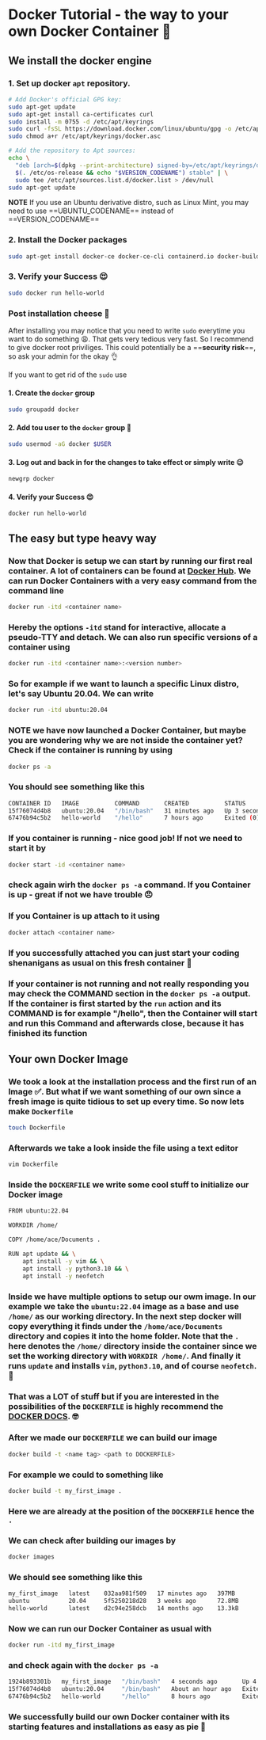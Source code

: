 # Docker Tutorial - the way to your own Docker Container :partying_face:

## We install the docker engine

### 1. Set up docker `apt` repository.

```bash
# Add Docker's official GPG key:
sudo apt-get update
sudo apt-get install ca-certificates curl
sudo install -m 0755 -d /etc/apt/keyrings
sudo curl -fsSL https://download.docker.com/linux/ubuntu/gpg -o /etc/apt/keyrings/docker.asc
sudo chmod a+r /etc/apt/keyrings/docker.asc

# Add the repository to Apt sources:
echo \
  "deb [arch=$(dpkg --print-architecture) signed-by=/etc/apt/keyrings/docker.asc] https://download.docker.com/linux/ubuntu \
  $(. /etc/os-release && echo "$VERSION_CODENAME") stable" | \
  sudo tee /etc/apt/sources.list.d/docker.list > /dev/null
sudo apt-get update
```

**NOTE** If you use an Ubuntu derivative distro, such as Linux Mint, you may need to use ==UBUNTU_CODENAME== instead of ==VERSION_CODENAME==

### 2. Install the Docker packages

```bash
sudo apt-get install docker-ce docker-ce-cli containerd.io docker-buildx-plugin docker-compose-plugin
```

### 3. Verify your Success :heart_eyes:

```bash
sudo docker run hello-world
```

### Post installation cheese :cheese:

After installing you may notice that you need to write `sudo` everytime you want to do something :weary:. That gets very tedious very fast. So I recommend to give docker root priviliges. This could potentially be a ==**security risk**==, so ask your admin for the okay :ok_hand:

If you want to get rid of the `sudo` use

#### 1. Create the `docker` group

```bash
sudo groupadd docker
```

#### 2. Add tou user to the `docker` group :pinched_fingers:

```bash
sudo usermod -aG docker $USER
```

#### 3. Log out and back in for the changes to take effect or simply write :wink:

```bash
newgrp docker
```

#### 4. Verify your Success :heart_eyes:

```bash
docker run hello-world
```

## The easy but type heavy way

### Now that Docker is setup we can start by running our first real container. A lot of containers can be found at [Docker Hub](https://hub.docker.com/). We can run Docker Containers with a very easy command from the command line

```bash
docker run -itd <container name>
```

### Hereby the options `-itd` stand for **interactive, allocate a pseudo-TTY** and **detach**. We can also run specific versions of a container using

```bash
docker run -itd <container name>:<version number>
```

### So for example if we want to launch a specific Linux distro, let's say Ubuntu 20.04. We can write

```bash
docker run -itd ubuntu:20.04
```

### **NOTE** we have now launched a Docker Container, but maybe you are wondering why we are not inside the container yet? Check if the container is running by using

```bash
docker ps -a
```

### You should see something like this

```bash
CONTAINER ID   IMAGE          COMMAND       CREATED          STATUS                   PORTS     NAMES
15f76074d4b8   ubuntu:20.04   "/bin/bash"   31 minutes ago   Up 3 seconds                       serene_bohr
67476b94c5b2   hello-world    "/hello"      7 hours ago      Exited (0) 7 hours ago             angry_banach
```

### If you container is running - nice good job! If not we need to start it by

```bash
docker start -id <container name>
```

### check again wirh the `docker ps -a` command. If you Container is up - great if not we have trouble :angry:

### If you Container is up attach to it using

```bash
docker attach <container name>
```

### If you successfully attached you can just start your coding shenanigans as usual on this fresh container :peach:

### If your container is not running and not really responding you may check the **COMMAND** section in the `docker ps -a` output. If the container is first started by the `run` action and its **COMMAND** is for example "/hello", then the Container will start and run this Command and afterwards close, because it has finished its function

## Your own Docker Image

### We took a look at the installation process and the first run of an Image :white_check_mark:. But what if we want something of our own since a fresh image is quite tidious to set up every time. So now lets make `Dockerfile`

```bash
touch Dockerfile
```

### Afterwards we take a look inside the file using a text editor 

```bash
vim Dockerfile
```

### Inside the `DOCKERFILE` we write some cool stuff to initialize our Docker image

```bash
FROM ubuntu:22.04

WORKDIR /home/

COPY /home/ace/Documents .

RUN apt update && \
    apt install -y vim && \
    apt install -y python3.10 && \
    apt install -y neofetch 
```

### Inside we have multiple options to setup our owm image. In our example we take the `ubuntu:22.04` image as a base and use `/home/` as our working directory. In the next step docker will copy everything it finds under the `/home/ace/Documents` directory and copies it into the home folder. Note that the `.` here denotes the `/home/` directory inside the container since we set the working directory with `WORKDIR /home/`. And finally it runs `update` and installs `vim`, `python3.10`, and of course `neofetch`. :hot_face:

### That was a **LOT** of stuff but if you are interested in the possibilities of the `DOCKERFILE` is highly recommend the [DOCKER DOCS](https://docs.docker.com/reference/dockerfile/). :nerd_face:

### After we made our `DOCKERFILE` we can build our image

```bash
docker build -t <name tag> <path to DOCKERFILE>
```

### For example we could to something like 

```bash
docker build -t my_first_image .
```

### Here we are already at the position of the `DOCKERFILE` hence the `.`

### We can check after building our images by

```bash
docker images
```

### We should see something like this

```bash
my_first_image   latest    032aa981f509   17 minutes ago   397MB
ubuntu           20.04     5f5250218d28   3 weeks ago      72.8MB
hello-world      latest    d2c94e258dcb   14 months ago    13.3kB
```

### Now we can run our Docker Container as usual with

```bash
docker run -itd my_first_image
```

### and check again with the `docker ps -a`

```bash
1924b893301b   my_first_image   "/bin/bash"   4 seconds ago       Up 4 seconds                          reverent_wozniak
15f76074d4b8   ubuntu:20.04     "/bin/bash"   About an hour ago   Exited (0) 38 minutes ago             serene_bohr
67476b94c5b2   hello-world      "/hello"      8 hours ago         Exited (0) 33 minutes ago             angry_banach
```

### We successfully build our own Docker container with its starting features and installations as easy as pie :pie: